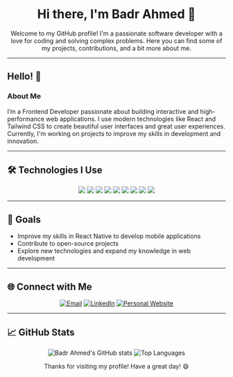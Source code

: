 <h1 align="center">Hi there, I'm Badr Ahmed 👋</h1>
 
<p align="center">
  Welcome to my GitHub profile! I'm a passionate software developer with a love for coding and solving complex problems. Here you can find some of my projects, contributions, and a bit more about me.
</p>

---

## Hello! 👋

### About Me
I’m a Frontend Developer passionate about building interactive and high-performance web applications. I use modern technologies like React and Tailwind CSS to create beautiful user interfaces and great user experiences. Currently, I'm working on projects to improve my skills in development and innovation.

---

## 🛠️ Technologies I Use

<p align="center">
  <img src="https://img.shields.io/badge/JavaScript-F7DF1E?style=for-the-badge&logo=javascript&logoColor=black"/>
  <img src="https://img.shields.io/badge/HTML-E34F26?style=for-the-badge&logo=html5&logoColor=white"/>
  <img src="https://img.shields.io/badge/CSS-1572B6?style=for-the-badge&logo=css3&logoColor=white"/>
  <img src="https://img.shields.io/badge/React-61DAFB?style=for-the-badge&logo=react&logoColor=black"/>
  <img src="https://img.shields.io/badge/Tailwind%20CSS-38B2AC?style=for-the-badge&logo=tailwind-css&logoColor=white"/>
  <img src="https://img.shields.io/badge/Redux-764ABC?style=for-the-badge&logo=redux&logoColor=white"/>
  <img src="https://img.shields.io/badge/Git-F05032?style=for-the-badge&logo=git&logoColor=white"/>
  <img src="https://img.shields.io/badge/GitHub-181717?style=for-the-badge&logo=github&logoColor=white"/>
  <img src="https://img.shields.io/badge/Node.js-339933?style=for-the-badge&logo=node.js&logoColor=white"/>
</p>

---

## 🎯 Goals
- Improve my skills in React Native to develop mobile applications
- Contribute to open-source projects
- Explore new technologies and expand my knowledge in web development

---

## 🌐 Connect with Me

<p align="center">
  <a href="mailto:isob83709@gmail.com"><img src="https://img.shields.io/badge/Email-D14836?style=for-the-badge&logo=gmail&logoColor=white" alt="Email"></a>
  <a href="https://www.linkedin.com/in/badr-ahmed-872541338/"><img src="https://img.shields.io/badge/LinkedIn-0077B5?style=for-the-badge&logo=linkedin&logoColor=white" alt="LinkedIn"></a>
  <a href="https://yourwebsite.com"><img src="https://img.shields.io/badge/Website-4285F4?style=for-the-badge&logo=google-chrome&logoColor=white" alt="Personal Website"></a>
</p>

---

## 📈 GitHub Stats

<p align="center">
  <img src="https://github-readme-stats.vercel.app/api?username=Badr-Ahmed12&show_icons=true&theme=tokyonight" alt="Badr Ahmed's GitHub stats"/>
  <img src="https://github-readme-stats.vercel.app/api/top-langs/?username=Badr-Ahmed12&layout=compact&theme=tokyonight" alt="Top Languages"/>
</p>
 

 
<p align="center">
  Thanks for visiting my profile! Have a great day! 😄
</p>
